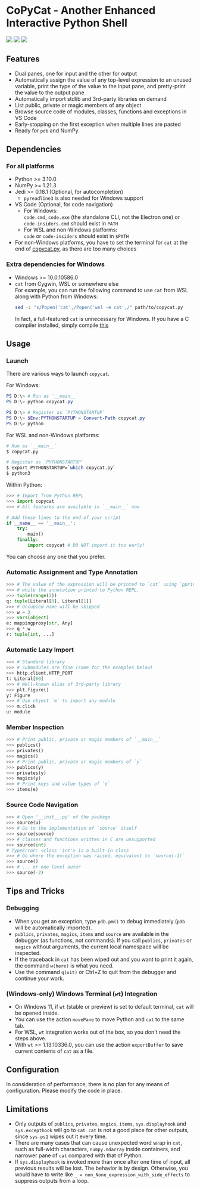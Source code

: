 # CoPyCat - Another Enhanced Interactive Python Shell
[![][1]][2] [![][3]][4] ![][5]
## Features
- Dual panes, one for input and the other for output
- Automatically assign the value of any top-level expression to an unused
  variable, print the type of the value to the input pane, and pretty-print the
  value to the output pane
- Automatically import stdlib and 3rd-party libraries on demand
- List public, private or magic members of any object
- Browse source code of modules, classes, functions and exceptions in VS Code
- Early-stopping on the first exception when multiple lines are pasted
- Ready for `pdb` and NumPy
## Dependencies
### For all platforms
- Python >= 3.10.0
- NumPy >= 1.21.3
- Jedi >= 0.18.1 (Optional, for autocompletion)
  - `pyreadline3` is also needed for Windows support
- VS Code (Optional, for code navigation)
  - For Windows:  
    `code.cmd`, `code.exe` (the standalone CLI, not the Electron one)
    or `code-insiders.cmd` should exist in `PATH`
  - For WSL and non-Windows platforms:  
    `code` or `code-insiders` should exist in `$PATH`
- For non-Windows platforms, you have to set the terminal for `cat`
  at the end of [copycat.py][6], as there are too many choices
### Extra dependencies for Windows
- Windows >= 10.0.10586.0
- `cat` from Cygwin, WSL or somewhere else  
  For example, you can run the following command to use `cat` from WSL
  along with Python from Windows:
  ```sh
  sed -i "s/Popen('cat',/Popen('wsl -e cat',/" path/to/copycat.py
  ```
  In fact, a full-featured `cat` is unnecessary for Windows.
  If you have a C compiler installed, simply compile [this][7]
## Usage
### Launch
There are various ways to launch `copycat`.

For Windows:
```powershell
PS D:\> # Run as `__main__`
PS D:\> python copycat.py
```
```powershell
PS D:\> # Register as `PYTHONSTARTUP`
PS D:\> $Env:PYTHONSTARTUP = Convert-Path copycat.py
PS D:\> python
```
For WSL and non-Windows platforms:
```sh
# Run as `__main__`
$ copycat.py
```
```sh
# Register as `PYTHONSTARTUP`
$ export PYTHONSTARTUP=`which copycat.py`
$ python3
```
Within Python:
```py
>>> # Import from Python REPL
>>> import copycat
>>> # All features are available in `__main__` now
```
```py
# Add these lines to the end of your script
if __name__ == '__main__':
    try:
        main()
    finally:
        import copycat # DO NOT import it too early!
```
You can choose any one that you prefer.
### Automatic Assignment and Type Annotation
```py
>>> # The value of the expression will be printed to `cat` using `pprint`,
>>> # while the annotation printed to Python REPL.
>>> tuple(range(2))
q: tuple[Literal[0], Literal[1]]
>>> # Occupied name will be skipped
>>> w = 3
>>> vars(object)
e: mappingproxy[str, Any]
>>> q * w
r: tuple[int, ...]
```
### Automatic Lazy Import
```py
>>> # Standard library
>>> # Submodules are fine (same for the examples below)
>>> http.client.HTTP_PORT
t: Literal[80]
>>> # Well-known alias of 3rd-party library
>>> plt.figure()
y: Figure
>>> # Use object `m` to import any module
>>> m.click
u: module
```
### Member Inspection
```py
>>> # Print public, private or magic members of `__main__`
>>> publics()
>>> privates()
>>> magics()
>>> # Print public, private or magic members of `y`
>>> publics(y)
>>> privates(y)
>>> magics(y)
>>> # Print keys and value types of `e`
>>> items(e)
```
### Source Code Navigation
```py
>>> # Open '__init__.py' of the package
>>> source(u)
>>> # Go to the implementation of `source` itself
>>> source(source)
>>> # classes and functions written in C are unsupported
>>> source(int)
# TypeError: <class 'int'> is a built-in class
>>> # Go where the exception was raised, equivalent to `source(-1)`
>>> source()
>>> # ... or one level outer
>>> source(-2)
```
## Tips and Tricks
### Debugging
- When you get an exception, type `pdb.pm()` to debug immediately
  (`pdb` will be automatically imported).
- `publics`, `privates`, `magics`, `items` and `source` are available in the
  debugger (as functions, not commands). If you call `publics`, `privates` or
  `magics` without arguments, the current local namespace will be inspected.
- If the traceback in `cat` has been wiped out and you want to print it again,
  the command `w(here)` is what you need.
- Use the command `q(uit)` or Ctrl+Z to quit from the debugger and
  continue your work.
### (Windows-only) Windows Terminal (`wt`) Integration
- On Windows 11, if `wt` (stable or preview) is set to default
  terminal, `cat` will be opened inside.
- You can use the action `movePane` to move Python and `cat` to the same tab.
- For WSL, `wt` integration works out of the box, so you don't need the steps
  above.
- With `wt` >= 1.13.10336.0, you can use the action `exportBuffer`
  to save current contents of `cat` as a file.
## Configuration
In consideration of performance, there is no plan for any means of
configuration. Please modify the code in place.
## Limitations
- Only outputs of `publics`, `privates`, `magics`, `items`, `sys.displayhook`
  and `sys.excepthook` will go to `cat`. `cat` is not a good place for other
  outputs, since `sys.ps1` wipes out it every time.
- There are many cases that can cause unexpected word wrap in `cat`, such as
  full-width characters, `numpy.ndarray` inside containers, and narrower pane
  of `cat` compared with that of Python.
- If `sys.displayhook` is invoked more than once after one time of input, all
  previous results will be lost. The behavior is by design. Otherwise, you
  would have to write like `_ = non_None_expression_with_side_effects`
  to suppress outputs from a loop.

[1]: https://img.shields.io/badge/license-GPL--2.0--only-blue.svg
[2]: https://github.com/snekdesign/copycat/blob/main/LICENSE#L1-L339
[3]: https://img.shields.io/badge/license-Anti--996-blue.svg
[4]: https://github.com/snekdesign/copycat/blob/main/LICENSE#L343-L388
[5]: https://img.shields.io/badge/python-3.10_%7C_3.11_%7C_3.12-blue.svg
[6]: https://github.com/snekdesign/copycat/blob/main/copycat.py#L612-L613
[7]: https://rosettacode.org/wiki/Copy_stdin_to_stdout#C
